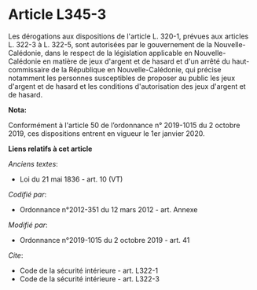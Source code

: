 # Article L345-3

Les dérogations aux dispositions de l'article L. 320-1, prévues aux articles L. 322-3 à L. 322-5, sont autorisées par le
gouvernement de la Nouvelle-Calédonie, dans le respect de la législation applicable en Nouvelle-Calédonie en matière de jeux
d'argent et de hasard et d'un arrêté du haut-commissaire de la République en Nouvelle-Calédonie, qui précise notamment les
personnes susceptibles de proposer au public les jeux d'argent et de hasard et les conditions d'autorisation des jeux
d'argent et de hasard.

**Nota:**

Conformément à l'article 50 de l’ordonnance n° 2019-1015 du 2 octobre 2019, ces dispositions entrent en vigueur le 1er
janvier 2020.

**Liens relatifs à cet article**

_Anciens textes_:

  - Loi du 21 mai 1836 - art. 10 (VT)

_Codifié par_:

  - Ordonnance n°2012-351 du 12 mars 2012 - art. Annexe

_Modifié par_:

  - Ordonnance n°2019-1015 du 2 octobre 2019 - art. 41

_Cite_:

  - Code de la sécurité intérieure - art. L322-1
  - Code de la sécurité intérieure - art. L322-3
